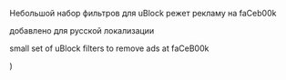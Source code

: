 Небольшой набор фильтров для uBlock
режет рекламу на faСeb00k

добавлено для русской локализации

small set of uBlock filters
to remove ads at fаСеB00k 

)
